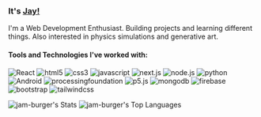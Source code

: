 ### It's [Jay!](https://www.linkedin.com/in/jay-malaviya)
I'm a Web Development Enthusiast. Building projects and learning different things. Also interested in physics simulations and generative art.

#### Tools and Technologies I've worked with:

<div>
  <img alt='React' src='https://img.shields.io/badge/react-100000?style=for-the-badge&logo=React&logoColor=61DAFB&labelColor=282C34&color=282C34'/>
  <img alt='html5' src='https://img.shields.io/badge/html5-100000?style=for-the-badge&logo=html5&logoColor=FEFFFE&labelColor=f06529&color=f06529'/>
  <img alt='css3' src='https://img.shields.io/badge/css3-100000?style=for-the-badge&logo=css3&logoColor=FEFFFE&labelColor=264de4&color=264de4'/>
  <img alt='javascript' src='https://img.shields.io/badge/javascript-100000?style=for-the-badge&logo=javascript&logoColor=F7DF1E&labelColor=333333&color=333333'/>
  <img alt='next.js' src='https://img.shields.io/badge/next.js-100000?style=for-the-badge&logo=next.js&logoColor=FEFFFE&labelColor=000101&color=000101'/>
  <img alt='node.js' src='https://img.shields.io/badge/node.js-100000?style=for-the-badge&logo=node.js&logoColor=FEFFFE&labelColor=6cc248&color=6cc248'/>
<!--   <img alt='visualstudiocode' src='https://img.shields.io/badge/VS_code-100000?style=for-the-badge&logo=visualstudiocode&logoColor=007ACC&labelColor=494848&color=494848'/> -->
  <img alt='python' src='https://img.shields.io/badge/python-100000?style=for-the-badge&logo=python&logoColor=004DFF&labelColor=FFE701&color=FFE701'/>
<!--   <img alt='Jupyter' src='https://img.shields.io/badge/Jupyter-100000?style=for-the-badge&logo=Jupyter&logoColor=FEFFFE&labelColor=E78000&color=E78000'/> -->
  <img alt='Android' src='https://img.shields.io/badge/Android-100000?style=for-the-badge&logo=Android&logoColor=white&labelColor=3DDC84&color=3DDC84'/>
  <img alt='processingfoundation' src='https://img.shields.io/badge/Processing-100000?style=for-the-badge&logo=processingfoundation&logoColor=FEFFFE&labelColor=7C00FF&color=7C00FF'/>
  <img alt='p5.js' src='https://img.shields.io/badge/p5.js-100000?style=for-the-badge&logo=p5.js&logoColor=FEFFFE&labelColor=FF1567&color=FF1567'/>
<!--   <img alt='flutter' src='https://img.shields.io/badge/flutter-100000?style=for-the-badge&logo=flutter&logoColor=FEFFFE&labelColor=0159A1&color=0159A1'/> -->
<!--   <img alt='dart' src='https://img.shields.io/badge/dart-100000?style=for-the-badge&logo=dart&logoColor=FEFFFE&labelColor=01AD96&color=01AD96'/> -->
<!--   <img alt='unity' src='https://img.shields.io/badge/unity-100000?style=for-the-badge&logo=unity&logoColor=FEFFFE&labelColor=161C22&color=161C22'/> -->
  <img alt='mongodb' src='https://img.shields.io/badge/mongodb-100000?style=for-the-badge&logo=mongodb&logoColor=FEFFFE&labelColor=3FA037&color=3FA037'/>
  <img alt='firebase' src='https://img.shields.io/badge/firebase-100000?style=for-the-badge&logo=firebase&logoColor=FEFFFE&labelColor=F5820D&color=F5820D'/>
  <img alt='bootstrap' src='https://img.shields.io/badge/bootstrap-100000?style=for-the-badge&logo=bootstrap&logoColor=FEFFFE&labelColor=7952B3&color=7952B3'/>
  <img alt='tailwindcss' src='https://img.shields.io/badge/tailwindcss-100000?style=for-the-badge&logo=tailwindcss&logoColor=FEFFFE&labelColor=38B2AC&color=38B2AC'/>
</div>


<!-- Badge generator: https://kapasia-dev-ed.my.site.com/Badges4Me/s/ -->


![jam-burger's Stats](https://github-readme-stats.vercel.app/api?username=jam-burger&theme=react&show_icons=true&hide_border=true&count_private=true&hide=contribs&text_bold=false&line_height=24&custom_title=Jay's%20Github%20Stats)
![jam-burger's Top Languages](https://github-readme-stats.vercel.app/api/top-langs/?username=jam-burger&theme=react&show_icons=true&hide_border=true&layout=compact)
